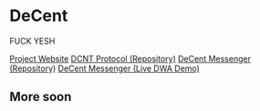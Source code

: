 # DeCent

FUCK YESH

<a href="https://futurehood.github.io/DeCent/#welcome">Project Website</a>
<a href="https://github.com/futurehood/DCNT">DCNT Protocol (Repository)</a>
<a href="https://github.com/futurehood/DeCent-Messenger">DeCent Messenger (Repository)</a>
<a href="https://futurehood.github.io/DeCent-Messenger">DeCent Messenger (Live DWA Demo)</a>

## More soon
